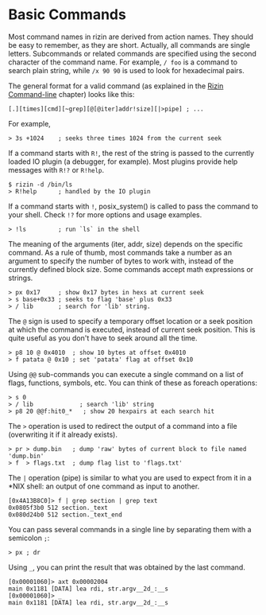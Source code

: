 # Basic Commands

Most command names in rizin are derived from action names. They should be easy to remember, as they are short.
Actually, all commands are single letters. Subcommands or related commands are specified using the second character
of the command name. For example, `/ foo` is a command to search plain string, while `/x 90 90` is used to look for
hexadecimal pairs.

The general format for a valid command (as explained in the [Rizin Command-line](../first_steps/commandline_rizin.md)
chapter) looks like this:

```
[.][times][cmd][~grep][@[@iter]addr!size][|>pipe] ; ...
```

For example,

```
> 3s +1024    ; seeks three times 1024 from the current seek
```

If a command starts with `R!`, the rest of the string is passed to the currently loaded IO plugin (a debugger,
for example). Most plugins provide help messages with `R!?` or `R!help`.

```
$ rizin -d /bin/ls
> R!help      ; handled by the IO plugin
```

If a command starts with `!`, posix_system() is called to pass the command to your shell. Check `!?` for more options
and usage examples.

```
> !ls         ; run `ls` in the shell
```

The meaning of the arguments (iter, addr, size) depends on the specific command. As a rule of thumb, most commands take
a number as an argument to specify the number of bytes to work with, instead of the currently defined block size.
Some commands accept math expressions or strings.

```
> px 0x17     ; show 0x17 bytes in hexs at current seek
> s base+0x33 ; seeks to flag 'base' plus 0x33
> / lib       ; search for 'lib' string.
```

The `@` sign is used to specify a temporary offset location or a seek position at which the command is executed,
instead of current seek position. This is quite useful as you don't have to seek around all the time.

```
> p8 10 @ 0x4010  ; show 10 bytes at offset 0x4010
> f patata @ 0x10 ; set 'patata' flag at offset 0x10
```

Using `@@` sub-commands you can execute a single command on a list of flags, functions, symbols, etc. You can think
of these as foreach operations:

```
> s 0
> / lib             ; search 'lib' string
> p8 20 @@f:hit0_*   ; show 20 hexpairs at each search hit
```

The `>` operation is used to redirect the output of a command into a file (overwriting it if it already exists).

```
> pr > dump.bin   ; dump 'raw' bytes of current block to file named 'dump.bin'
> f  > flags.txt  ; dump flag list to 'flags.txt'
```

The `|` operation (pipe) is similar to what you are used to expect from it in a *NIX shell: an output of one command
as input to another.

```
[0x4A13B8C0]> f | grep section | grep text
0x0805f3b0 512 section._text
0x080d24b0 512 section._text_end
```

You can pass several commands in a single line by separating them with a semicolon `;`:

```
> px ; dr
```

Using `_`, you can print the result that was obtained by the last command.

```
[0x00001060]> axt 0x00002004
main 0x1181 [DATA] lea rdi, str.argv__2d_:__s
[0x00001060]> _
main 0x1181 [DATA] lea rdi, str.argv__2d_:__s
```
